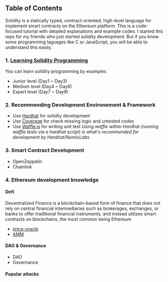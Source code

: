 ## Table of Contents
Solidity is a statically typed, contract-oriented, high-level language for implement smart contracts on the Ethereum platform. This is a code-focused tutorial with detailed explanations and example codes. I started this repo for my friends who just started solidity development. But if you know some programming laguages like C or JavaScript, you will be able to understand this easily.

### 1. [Learning Solidity Programming](/solidity-development)
You can learn solidity programming by examples
- Junior level (Day1 ~ Day3)
- Medium level (Day4 ~ Day6)
- Expert level (Day7 ~ Day9)

### 2. Recommending Development Environement & Framework
- Use [Hardhat](https://hardhat.org/) for solidity development
- Use [Coverage](https://hardhat.org/plugins/solidity-coverage.html) for check missing logic and untested codes
- Use [Waffle.js](https://hardhat.org/guides/waffle-testing.html) for writing unit test
  *Using waffle within Hardhat (running waffle tests via a hardhat script) is what's recommended for development by Hardhat/NomicLabs*

### 3. Smart Contract Development
- OpenZeppelin
- Chainlink

### 4. Ethereum development knowledge

#### Defi
Decentralized Finance is a blockchain-based form of finance that does not rely on central financial intermediaries such as brokerages, exchanges, or banks to offer traditional financial instruments, and instead utilizes smart contracts on blockchains, the most common being Ethereum

- [price-oracle](/defi/price-oracle.md)
- [AMM](/defi/AMM.md)

#### DAO & Governance
- DAO
- Governance

#### Popular attacks
